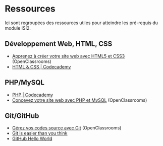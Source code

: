 # Ressources

Ici sont regroupées des ressources utiles pour atteindre les pré-requis du module ISI2.

## Développement Web, HTML, CSS

* [Apprenez à créer votre site web avec HTML5 et CSS3](http://openclassrooms.com/courses/apprenez-a-creer-votre-site-web-avec-html5-et-css3) (OpenClassrooms)
* [HTML & CSS | Codecademy](http://www.codecademy.com/fr/tracks/web)

## PHP/MySQL

* [PHP | Codecademy](http://www.codecademy.com/fr/tracks/php)
* [Concevez votre site web avec PHP et MySQL](http://openclassrooms.com/courses/concevez-votre-site-web-avec-php-et-mysql) (OpenClassrooms)

## Git/GitHub

* [Gérez vos codes source avec Git](http://openclassrooms.com/courses/gerez-vos-codes-source-avec-git) (OpenClassrooms)
* [Git is easier than you think](http://nfarina.com/post/9868516270/git-is-simpler)
* [GitHub Hello World](https://guides.github.com/activities/hello-world/)
